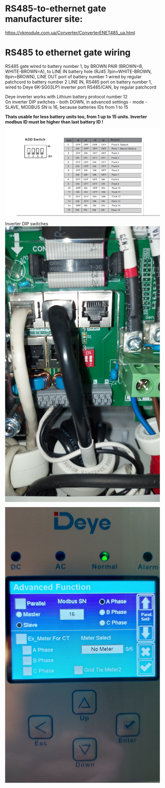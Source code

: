 # RS485-to-ethernet gate manufacturer site:
https://vkmodule.com.ua/Converter/ConverterENET485_ua.html

# RS485 to ethernet gate wiring

RS485 gate wired to battery number 1, by BROWN PAIR (BROWN=B, WHITE-BROWN=A), to LINE IN battery hole (RJ45 7pin=WHITE-BROWN, 8pin=BROWN), LINE OUT port of battery number 1 wired by regular patchcord to battery number 2 LINE IN, RS485 port on battery number 1, wired to Deye 6K-SG03LP1 inverter port RS485/CAN, by regular patchcord </br>

Deye inverter works with Lithium battery protocol number 12 </br>
On inverter DIP switches - both DOWN, in advanced settings - mode - SLAVE, MODBUS SN is 16, because batteries IDs from 1 to 15 </br>

**Thats usable for less battery units too, from 1 up to 15 units. Inverter modbus ID must be higher than last battery ID !** </br>

![Batteries DIP switches](https://github.com/mamontuka/ritar-bms-ha/blob/main/software_and_documentation/RS485_adapters_and_ethernet_gates/VKmodule.com.ua_Enet-485/DIP_Switches.jpg) </br>

Inverter DIP switches
![Deye Inverter DIP switches](https://github.com/mamontuka/ritar-bms-ha/blob/main/software_and_documentation/RS485_adapters_and_ethernet_gates/VKmodule.com.ua_Enet-485/Inverter_DIP_Switches.jpg) </br>

![Inverter_MODBUS_ID](https://github.com/mamontuka/ritar-bms-ha/blob/main/software_and_documentation/RS485_adapters_and_ethernet_gates/VKmodule.com.ua_Enet-485/Inverter_MODBUS_ID.jpg) </br>


